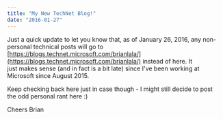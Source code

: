 ```yaml
---
title: "My New TechNet Blog!"
date: "2016-01-27"
---
```


Just a quick update to let you know that, as of January 26, 2016, any non-personal technical posts will go to [https://blogs.technet.microsoft.com/brianlala/](https://blogs.technet.microsoft.com/brianlala/) instead of here. It just makes sense (and in fact is a bit late) since I've been working at Microsoft since August 2015.

Keep checking back here just in case though - I might still decide to post the odd personal rant here :)

Cheers Brian
